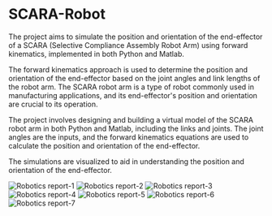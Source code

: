 # SCARA-Robot

The project aims to simulate the position and orientation of the end-effector of a SCARA (Selective Compliance Assembly Robot Arm) using forward kinematics, implemented in both Python and Matlab.

The forward kinematics approach is used to determine the position and orientation of the end-effector based on the joint angles and link lengths of the robot arm. The SCARA robot arm is a type of robot commonly used in manufacturing applications, and its end-effector's position and orientation are crucial to its operation.

The project involves designing and building a virtual model of the SCARA robot arm in both Python and Matlab, including the links and joints. The joint angles are the inputs, and the forward kinematics equations are used to calculate the position and orientation of the end-effector.

The simulations are visualized to aid in understanding the position and orientation of the end-effector.

![Robotics report-1](https://user-images.githubusercontent.com/126264845/222918847-d7cffd60-a0b4-418e-a00a-30848a81e308.jpg)
![Robotics report-2](https://user-images.githubusercontent.com/126264845/222918853-ecc76a34-e838-471e-8fda-a4b2db2980e0.jpg)
![Robotics report-3](https://user-images.githubusercontent.com/126264845/222918861-416e0509-cf11-4593-9d77-8febc12c58a7.jpg)
![Robotics report-4](https://user-images.githubusercontent.com/126264845/222918866-dead1f4a-f7ab-46bc-b74d-56dc28bc8a6a.jpg)
![Robotics report-5](https://user-images.githubusercontent.com/126264845/222918871-a58a1286-a393-4df1-b542-c75f5c66189b.jpg)
![Robotics report-6](https://user-images.githubusercontent.com/126264845/222918875-2a8b9d09-ec7b-41f6-a351-c590930d9cbf.jpg)
![Robotics report-7](https://user-images.githubusercontent.com/126264845/222918878-0949daf1-d27f-48c4-8984-485b339df15e.jpg)
